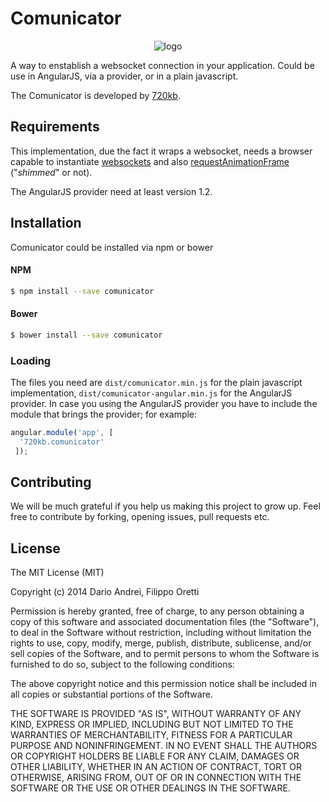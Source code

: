 # Comunicator 
<div style="text-align:center"><img src="http://720kb.github.io/media/comunicator/logo.svg" alt="logo"></div>

A way to enstablish a websocket connection in your application. Could be use in AngularJS, via a provider, or in a plain javascript. 

The Comunicator is developed by [720kb](http://720kb.net).

## Requirements

This implementation, due the fact it wraps a websocket, needs a browser capable to instantiate [websockets](http://caniuse.com/#search=websocket) and also [requestAnimationFrame](http://caniuse.com/#feat=requestanimationframe) ("_shimmed_" or not).

The AngularJS provider need at least version 1.2.

## Installation 

Comunicator could be installed via npm or bower 

#### NPM
```sh
$ npm install --save comunicator
```
#### Bower 
```sh
$ bower install --save comunicator
```

### Loading
The files you need are `dist/comunicator.min.js` for the plain javascript implementation, `dist/comunicator-angular.min.js` for the AngularJS provider.
In case you using the AngularJS provider you have to include the module that brings the provider; for example:

```js
angular.module('app', [
  '720kb.comunicator'
 ]);
```


## Contributing

We will be much grateful if you help us making this project to grow up.
Feel free to contribute by forking, opening issues, pull requests etc.

## License

The MIT License (MIT)

Copyright (c) 2014 Dario Andrei, Filippo Oretti

Permission is hereby granted, free of charge, to any person obtaining a copy
of this software and associated documentation files (the "Software"), to deal
in the Software without restriction, including without limitation the rights
to use, copy, modify, merge, publish, distribute, sublicense, and/or sell
copies of the Software, and to permit persons to whom the Software is
furnished to do so, subject to the following conditions:

The above copyright notice and this permission notice shall be included in all
copies or substantial portions of the Software.

THE SOFTWARE IS PROVIDED "AS IS", WITHOUT WARRANTY OF ANY KIND, EXPRESS OR
IMPLIED, INCLUDING BUT NOT LIMITED TO THE WARRANTIES OF MERCHANTABILITY,
FITNESS FOR A PARTICULAR PURPOSE AND NONINFRINGEMENT. IN NO EVENT SHALL THE
AUTHORS OR COPYRIGHT HOLDERS BE LIABLE FOR ANY CLAIM, DAMAGES OR OTHER
LIABILITY, WHETHER IN AN ACTION OF CONTRACT, TORT OR OTHERWISE, ARISING FROM,
OUT OF OR IN CONNECTION WITH THE SOFTWARE OR THE USE OR OTHER DEALINGS IN THE
SOFTWARE.
